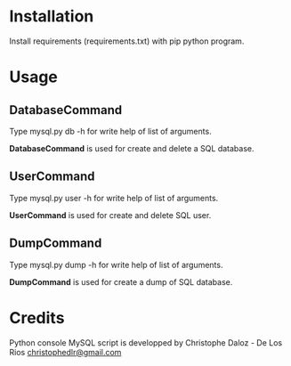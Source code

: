 # Installation

Install requirements (requirements.txt) with pip python program.

# Usage

## DatabaseCommand
Type mysql.py db -h for write help of list of arguments.

**DatabaseCommand** is used for create and delete a SQL database.

## UserCommand
Type mysql.py user -h for write help of list of arguments.

**UserCommand** is used for create and delete SQL user.

## DumpCommand
Type mysql.py dump -h for write help of list of arguments.

**DumpCommand** is used for create a dump of SQL database.

# Credits
Python console MySQL script is developped by Christophe Daloz - De Los Rios <christophedlr@gmail.com>
